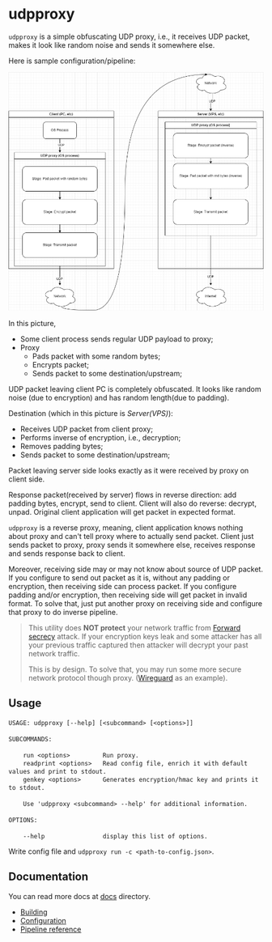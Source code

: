 # udpproxy

`udpproxy` is a simple obfuscating UDP proxy, i.e., it receives UDP
packet, makes it look like random noise and sends it somewhere else.

Here is sample configuration/pipeline:

![Sample proxy configuration](docs/sample.png)

In this picture,

- Some client process sends regular UDP payload to proxy;
- Proxy
  - Pads packet with some random bytes;
  - Encrypts packet;
  - Sends packet to some destination/upstream;

UDP packet leaving client PC is completely obfuscated. It looks like
random noise (due to encryption) and has random length(due to padding).

Destination (which in this picture is *Server(VPS)*):

- Receives UDP packet from client proxy;
- Performs inverse of encryption, i.e., decryption;
- Removes padding bytes;
- Sends packet to some destination/upstream;

Packet leaving server side looks exactly as it were received by proxy on
client side.

Response packet(received by server) flows in reverse direction: add padding bytes,
encrypt, send to client. Client will also do reverse: decrypt,
unpad. Original client application will get packet in expected format.

`udpproxy` is a reverse proxy, meaning, client application knows
nothing about proxy and can't tell proxy where to actually send
packet. Client just sends packet to proxy, proxy sends it somewhere
else, receives response and sends response back to client.

Moreover, receiving side may or may not know about source of UDP
packet. If you configure to send out packet as it is, without any
padding or encryption, then receiving side can process packet. If you
configure padding and/or encryption, then receiving side will get
packet in invalid format. To solve that, just put another proxy on
receiving side and configure that proxy to do inverse pipeline.

> This utility does **NOT protect** your network traffic from [Forward secrecy](https://en.wikipedia.org/wiki/Forward_secrecy)
>  attack. If your encryption keys leak and some attacker has all your
>  previous traffic captured then attacker will decrypt your past
>  network traffic.
>
>  This is by design. To solve that, you may run some more secure
>  network protocol though proxy. ([Wireguard](https://en.wikipedia.org/wiki/WireGuard) as an example).


## Usage

```
USAGE: udpproxy [--help] [<subcommand> [<options>]]

SUBCOMMANDS:

    run <options>         Run proxy.
    readprint <options>   Read config file, enrich it with default values and print to stdout.
    genkey <options>      Generates encryption/hmac key and prints it to stdout.

    Use 'udpproxy <subcommand> --help' for additional information.

OPTIONS:

    --help                display this list of options.
```

Write config file and `udpproxy run -c <path-to-config.json>`.


## Documentation

You can read more docs at [docs](docs) directory.

- [Building](docs/building.md)
- [Configuration](docs/configuration.md)
- [Pipeline reference](docs/pipelinesref.md)
